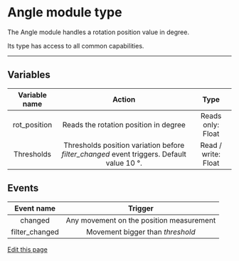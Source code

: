 # Angle module type

The Angle module handles a rotation position value in degree.

Its type has access to all common capabilities.

----

## Variables

| **Variable name** | **Action** | **Type** |
|:---:|:---:|:---:|
| rot_position | Reads the rotation position in degree | Reads only: Float |
| Thresholds | Thresholds position variation before *filter_changed* event triggers. Default value 10 °. | Read / write: Float |

## Events

| **Event name** | **Trigger** |
|:---:|:---:|
| changed | Any movement on the position measurement |
| filter_changed | Movement bigger than *threshold* |

<div class="cust_edit_page"><a href="https://github.com/Luos-io/doc/src/_pages/high/modules_list/angle.md">Edit this page</a></div>
